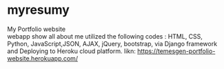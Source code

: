 # myresumy
My Portfolio website  
webapp show all about me
utilized the following codes : HTML, CSS, Python, JavaScript,JSON, AJAX, jQuery, bootstrap, via Django framework and Deploying to Heroku cloud platform.
likn: https://temesgen-portfolio-website.herokuapp.com/

